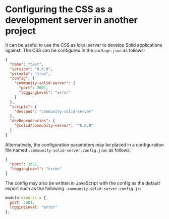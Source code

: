 # Configuring the CSS as a development server in another project

It can be useful to use the CSS as local server to develop Solid applications against.
The CSS can be configured in the `package.json` as follows:

```json
{
  "name": "test",
  "version": "0.0.0",
  "private": "true",
  "config": {
    "community-solid-server": {
      "port": 3001,
      "loggingLevel": "error"
    }
  },
  "scripts": {
    "dev:pod": "community-solid-server"
  },
  "devDependencies": {
    "@solid/community-server": "^6.0.0"
  }
}
```

Alternatively, the configuration parameters may be placed in a configuration file named
`.community-solid-server.config.json` as follows:

```json
{
  "port": 3001,
  "loggingLevel": "error"
}
```

The config may also be written in JavaScript with the config as the default export
such as the following `.community-solid-server.config.js`:

```js
module.exports = {
  port: 3001,
  loggingLevel: "error"
};
```
